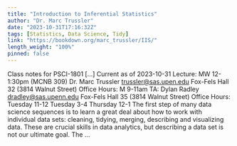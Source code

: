 ```yaml
---
title: "Introduction to Inferential Statistics"
author: "Dr. Marc Trussler"
date: "2023-10-31T17:16:32Z"
tags: [Statistics, Data Science, Tidy]
link: "https://bookdown.org/marc_trussler/IIS/"
length_weight: "100%"
pinned: false
---
```


Class notes for PSCI-1801 [...] Current as of 2023-10-31 Lecture: MW 12-1:30pm (MCNB 309) Dr. Marc Trussler trussler@sas.upen.edu Fox-Fels Hall 32 (3814 Walnut Street) Office Hours: M 9-11am TA: Dylan Radley dradley@sas.upenn.edu Fox-Fels Hall 35 (3814 Walnut Street) Office Hours: Tuesday 11-12 Tuesday 3-4 Thursday 12-1 The first step of many data science sequences is to learn a great deal about how to work with individual data sets: cleaning, tidying, merging, describing and visualizing data. These are crucial skills in data analytics, but describing a data set is not our ultimate goal. The ...
